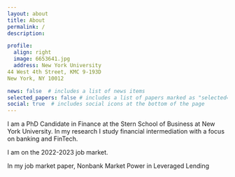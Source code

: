 ```yaml
---
layout: about
title: About
permalink: /
description: 

profile:
  align: right
  image: 6653641.jpg
  address: New York University 
44 West 4th Street, KMC 9-193D
New York, NY 10012

news: false  # includes a list of news items
selected_papers: false # includes a list of papers marked as "selected={true}"
social: true  # includes social icons at the bottom of the page
---
```


I am a PhD Candidate in Finance at the Stern School of Business at New York University. In my research I study financial intermediation with a focus on banking and FinTech.

I am on the 2022-2023 job market.

In my job market paper,
Nonbank Market Power in Leveraged Lending